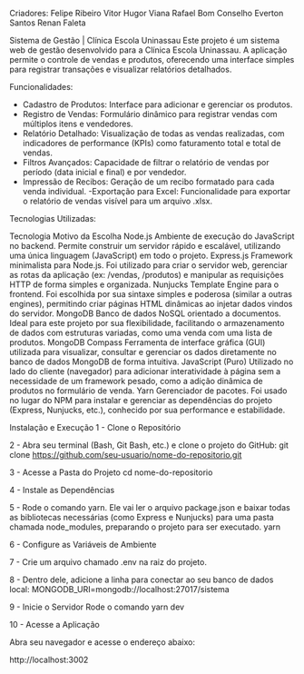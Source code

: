 Criadores:
Felipe Ribeiro
Vitor Hugor Viana
Rafael Bom Conselho
Everton Santos
Renan Faleta


Sistema de Gestão | Clínica Escola Uninassau
Este projeto é um sistema web de gestão desenvolvido para a Clínica Escola Uninassau. A aplicação permite o controle de vendas e produtos, oferecendo uma interface simples para registrar transações e visualizar relatórios detalhados.

 Funcionalidades:
- Cadastro de Produtos: Interface para adicionar e gerenciar os produtos.
- Registro de Vendas: Formulário dinâmico para registrar vendas com múltiplos itens e vendedores.
- Relatório Detalhado: Visualização de todas as vendas realizadas, com indicadores de performance (KPIs) como faturamento total e total de vendas.
- Filtros Avançados: Capacidade de filtrar o relatório de vendas por período (data inicial e final) e por vendedor.
- Impressão de Recibos: Geração de um recibo formatado para cada venda individual.
-Exportação para Excel: Funcionalidade para exportar o relatório de vendas visível para um arquivo .xlsx.



 Tecnologias Utilizadas:

Tecnologia	Motivo da Escolha
Node.js	Ambiente de execução do JavaScript no backend. Permite construir um servidor rápido e escalável, utilizando uma única linguagem (JavaScript) em todo o projeto.
Express.js	Framework minimalista para Node.js. Foi utilizado para criar o servidor web, gerenciar as rotas da aplicação (ex: /vendas, /produtos) e manipular as requisições HTTP de forma simples e organizada.
Nunjucks	Template Engine para o frontend. Foi escolhida por sua sintaxe simples e poderosa (similar a outras engines), permitindo criar páginas HTML dinâmicas ao injetar dados vindos do servidor.
MongoDB	Banco de dados NoSQL orientado a documentos. Ideal para este projeto por sua flexibilidade, facilitando o armazenamento de dados com estruturas variadas, como uma venda com uma lista de produtos.
MongoDB Compass	Ferramenta de interface gráfica (GUI) utilizada para visualizar, consultar e gerenciar os dados diretamente no banco de dados MongoDB de forma intuitiva.
JavaScript (Puro)	Utilizado no lado do cliente (navegador) para adicionar interatividade à página sem a necessidade de um framework pesado, como a adição dinâmica de produtos no formulário de venda.
Yarn	Gerenciador de pacotes. Foi usado no lugar do NPM para instalar e gerenciar as dependências do projeto (Express, Nunjucks, etc.), conhecido por sua performance e estabilidade.



Instalação e Execução
1 - Clone o Repositório

2 - Abra seu terminal (Bash, Git Bash, etc.) e clone o projeto do GitHub:
git clone https://github.com/seu-usuario/nome-do-repositorio.git

3 - Acesse a Pasta do Projeto
cd nome-do-repositorio

4 - Instale as Dependências

5 - Rode o comando yarn. Ele vai ler o arquivo package.json e baixar todas as bibliotecas necessárias (como Express e Nunjucks) para uma pasta chamada node_modules, preparando o projeto para ser executado.
yarn

6 - Configure as Variáveis de Ambiente

7 - Crie um arquivo chamado .env na raiz do projeto.

8 - Dentro dele, adicione a linha para conectar ao seu banco de dados local:
MONGODB_URI=mongodb://localhost:27017/sistema

9 - Inicie o Servidor
Rode o comando yarn dev

10 - Acesse a Aplicação

Abra seu navegador e acesse o endereço abaixo:

http://localhost:3002

